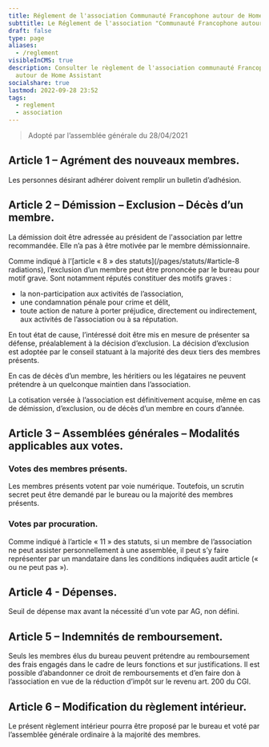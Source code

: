 ```yaml
---
title: Réglement de l'association Communauté Francophone autour de Home Assistant
subttitle: Le Réglement de l'association "Communauté Francophone autour de Home Assistant"
draft: false
type: page
aliases:
  - /reglement
visibleInCMS: true
description: Consulter le règlement de l'association communauté Francophone
  autour de Home Assistant
socialshare: true
lastmod: 2022-09-28 23:52
tags:
  - reglement
  - association
---
```

>Adopté par l’assemblée générale du 28/04/2021

## Article 1 – Agrément des nouveaux membres.
Les personnes désirant adhérer doivent remplir un bulletin d’adhésion.

## Article 2 – Démission – Exclusion – Décès d’un membre.
La démission doit être adressée au président de l'association par lettre recommandée. Elle n’a pas à être motivée par le membre démissionnaire.

Comme indiqué à l’[article « 8 » des statuts](/pages/statuts/#article-8 radiations), l’exclusion d’un membre peut être prononcée par le bureau pour motif grave. Sont notamment réputés constituer des motifs graves :
* la non-participation aux activités de l’association,
* une condamnation pénale pour crime et délit,
* toute action de nature à porter préjudice, directement ou indirectement, aux activités de l’association ou à sa réputation.


En tout état de cause, l’intéressé doit être mis en mesure de présenter sa défense, préalablement à la décision d’exclusion.
La décision d’exclusion est adoptée par le conseil statuant à la majorité des deux tiers des membres présents.

En cas de décès d’un membre, les héritiers ou les légataires ne peuvent prétendre à un quelconque maintien dans l’association.

La cotisation versée à l’association est définitivement acquise, même en cas de démission, d’exclusion, ou de décès d’un membre en cours d’année.

## Article 3 – Assemblées générales – Modalités applicables aux votes.
### Votes des membres présents.

Les membres présents votent par voie numérique. Toutefois, un scrutin secret peut être demandé par le bureau ou la majorité des membres présents.

### Votes par procuration.

Comme indiqué à l’article « 11 » des statuts, si un membre de l’association ne peut assister personnellement à une assemblée, il peut s’y faire représenter par un mandataire dans les conditions indiquées audit article (« ou ne peut pas »).

## Article 4 - Dépenses.

Seuil de dépense max avant la nécessité d'un vote par AG, non défini.

## Article 5 – Indemnités de remboursement.

Seuls les membres élus du bureau peuvent prétendre au remboursement des frais engagés dans le cadre de leurs fonctions et sur justifications.
Il est possible d’abandonner ce droit de remboursements et d’en faire don à l’association en vue de la réduction d’impôt sur le revenu art. 200 du CGI.

## Article 6 – Modification du règlement intérieur.

Le présent règlement intérieur pourra être proposé par le bureau et voté par l’assemblée générale ordinaire à la majorité des membres.
